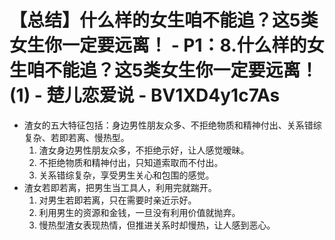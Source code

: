 # 【总结】什么样的女生咱不能追？这5类女生你一定要远离！ - P1：8.什么样的女生咱不能追？这5类女生你一定要远离！(1) - 楚儿恋爱说 - BV1XD4y1c7As

-   渣女的五大特征包括：身边男性朋友众多、不拒绝物质和精神付出、关系错综复杂、若即若离、慢热型。
    1.  渣女身边男性朋友众多，不拒绝示好，让人感觉暧昧。
    2.  不拒绝物质和精神付出，只知道索取而不付出。
    3.  关系错综复杂，享受男生关心和包围的感觉。
-   渣女若即若离，把男生当工具人，利用完就踹开。
    1.  对男生若即若离，只在需要时亲近示好。
    2.  利用男生的资源和金钱，一旦没有利用价值就抛弃。
    3.  慢热型渣女表现热情，但推进关系时却慢热，让人感到恶心。